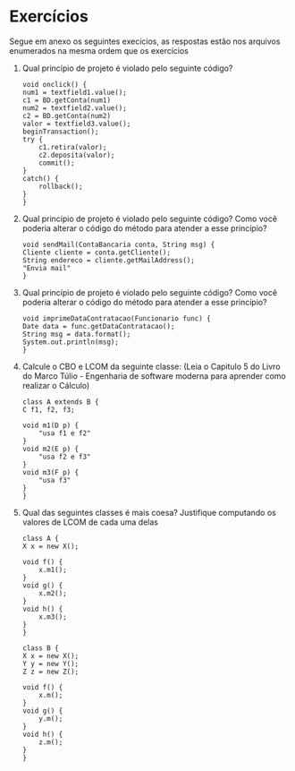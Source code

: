 # Exercícios

Segue em anexo os seguintes execícios, as respostas estão nos arquivos enumerados na mesma ordem que os exercícios

1. Qual princípio de projeto é violado pelo seguinte código?
    ```
    void onclick() {
    num1 = textfield1.value();
    c1 = BD.getConta(num1)
    num2 = textfield2.value();
    c2 = BD.getConta(num2)
    valor = textfield3.value();
    beginTransaction();
    try {
        c1.retira(valor);
        c2.deposita(valor);
        commit();
    }
    catch() {
        rollback();
    }
    }
    ```

2. Qual princípio de projeto é violado pelo seguinte código? Como você poderia alterar o código do método para atender a esse princípio?
    ```
    void sendMail(ContaBancaria conta, String msg) {
    Cliente cliente = conta.getCliente();
    String endereco = cliente.getMailAddress();
    "Envia mail"
    }
    ```

3. Qual princípio de projeto é violado pelo seguinte código? Como você poderia alterar o código do método para atender a esse princípio?
    ```
    void imprimeDataContratacao(Funcionario func) {
    Date data = func.getDataContratacao();
    String msg = data.format();
    System.out.println(msg);
    }
    ```

4. Calcule o CBO e LCOM da seguinte classe: (Leia o Capitulo 5 do Livro do Marco Túlio - Engenharia de software moderna para aprender como realizar o Cálculo)
    ```
    class A extends B {
    C f1, f2, f3;

    void m1(D p) {
        "usa f1 e f2"
    }
    void m2(E p) {
        "usa f2 e f3"
    }
    void m3(F p) {
        "usa f3"
    }
    }
    ```

5. Qual das seguintes classes é mais coesa? Justifique computando os valores de LCOM de cada uma delas
    ```
    class A {
    X x = new X();

    void f() {
        x.m1();
    }
    void g() {
        x.m2();
    }
    void h() {
        x.m3();
    }
    }

    class B {
    X x = new X();
    Y y = new Y();
    Z z = new Z();

    void f() {
        x.m();
    }
    void g() {
        y.m();
    }
    void h() {
        z.m();
    }
    }
    ```
